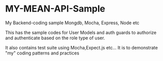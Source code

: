 # MY-MEAN-API-Sample
My Backend-coding sample Mongdb, Mocha, Express, Node etc


This has the sample codes for User Models and auth guards to authorize and authenticate based on the role type of user.

It also contains test suite using Mocha,Expect.js etc...
It is to demonstrate "my" coding patterns and practices
